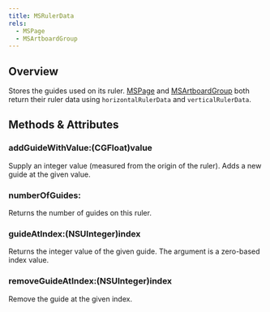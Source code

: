 ```yaml
---
title: MSRulerData
rels:
  - MSPage
  - MSArtboardGroup
---
```


## Overview

Stores the guides used on its ruler. [MSPage](/docs/MSPage) and [MSArtboardGroup](/docs/MSArtboardGroup) both return their ruler data using `horizontalRulerData` and `verticalRulerData`.

## Methods & Attributes

### addGuideWithValue:(CGFloat)value

Supply an integer value (measured from the origin of the ruler). Adds a new guide at the given value.

### numberOfGuides:

Returns the number of guides on this ruler.

### guideAtIndex:(NSUInteger)index

Returns the integer value of the given guide. The argument is a zero-based index value.

### removeGuideAtIndex:(NSUInteger)index

Remove the guide at the given index.
